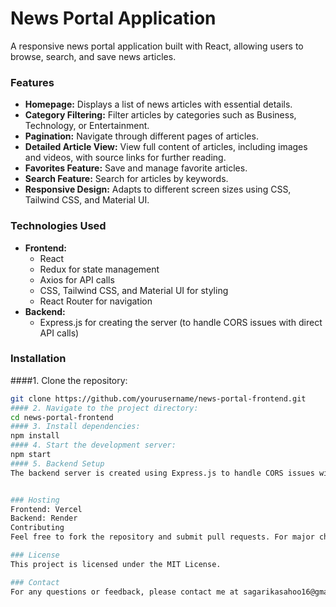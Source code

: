 # News Portal Application

A responsive news portal application built with React, allowing users to browse, search, and save news articles.

### Features

- **Homepage:** Displays a list of news articles with essential details.
- **Category Filtering:** Filter articles by categories such as Business, Technology, or Entertainment.
- **Pagination:** Navigate through different pages of articles.
- **Detailed Article View:** View full content of articles, including images and videos, with source links for further reading.
- **Favorites Feature:** Save and manage favorite articles.
- **Search Feature:** Search for articles by keywords.
- **Responsive Design:** Adapts to different screen sizes using CSS, Tailwind CSS, and Material UI.

### Technologies Used

- **Frontend:**
  - React
  - Redux for state management
  - Axios for API calls
  - CSS, Tailwind CSS, and Material UI for styling
  - React Router for navigation
- **Backend:**
  - Express.js for creating the server (to handle CORS issues with direct API calls)

### Installation

####1. Clone the repository:
   ```bash
   git clone https://github.com/yourusername/news-portal-frontend.git
#### 2. Navigate to the project directory:
cd news-portal-frontend
#### 3. Install dependencies:
npm install
#### 4. Start the development server:
npm start
#### 5. Backend Setup
The backend server is created using Express.js to handle CORS issues with direct API calls to the NewsAPI. Ensure the backend server is running before starting the frontend application.


### Hosting 
Frontend: Vercel
Backend: Render
Contributing
Feel free to fork the repository and submit pull requests. For major changes, please open an issue first to discuss.

### License 
This project is licensed under the MIT License.

### Contact
For any questions or feedback, please contact me at sagarikasahoo16@gmail.com.

